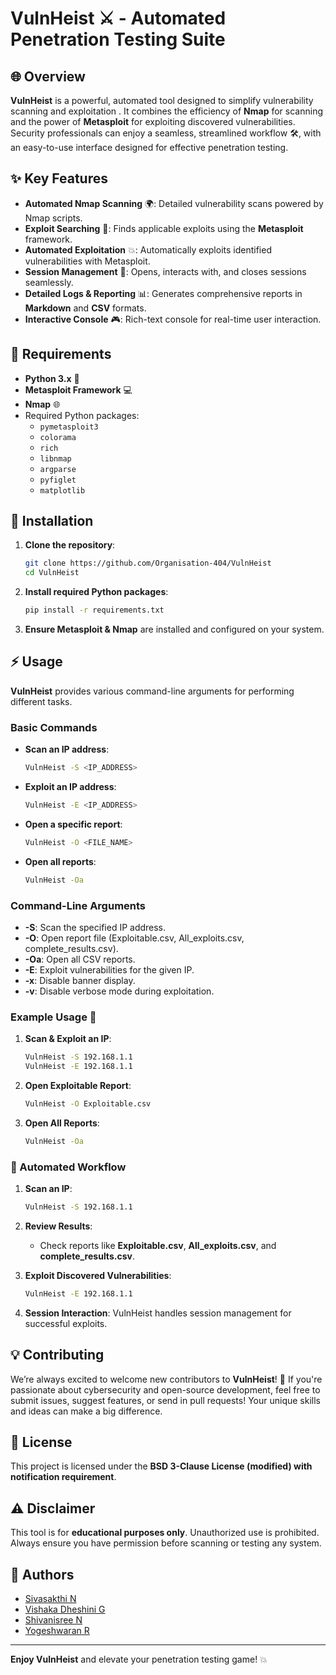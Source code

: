 # **VulnHeist** ⚔ - Automated Penetration Testing Suite

## 🌐 Overview

**VulnHeist** is a powerful, automated tool  designed to simplify vulnerability scanning  and exploitation . It combines the efficiency of **Nmap** for scanning and the power of **Metasploit**  for exploiting discovered vulnerabilities. Security professionals can enjoy a seamless, streamlined workflow 🛠️, with an easy-to-use interface designed for effective penetration testing.

## ✨ Key Features

- **Automated Nmap Scanning** 🌍: Detailed vulnerability scans powered by Nmap scripts.
- **Exploit Searching** 🔎: Finds applicable exploits using the **Metasploit** framework.
- **Automated Exploitation** 💥: Automatically exploits identified vulnerabilities with Metasploit.
- **Session Management** 💼: Opens, interacts with, and closes sessions seamlessly.
- **Detailed Logs & Reporting** 📊: Generates comprehensive reports in **Markdown** and **CSV** formats.
- **Interactive Console** 🎮: Rich-text console for real-time user interaction.

## 🔧 Requirements

- **Python 3.x** 🐍
- **Metasploit Framework** 💻
- **Nmap** 🌐
- Required Python packages:
  - `pymetasploit3`
  - `colorama`
  - `rich`
  - `libnmap`
  - `argparse`
  - `pyfiglet`
  - `matplotlib`

## 🚀 Installation

1. **Clone the repository**:
    ```bash
    git clone https://github.com/Organisation-404/VulnHeist
    cd VulnHeist
    ```

2. **Install required Python packages**:
    ```bash
    pip install -r requirements.txt
    ```

3. **Ensure Metasploit & Nmap** are installed and configured on your system.

## ⚡ Usage

**VulnHeist** provides various command-line arguments for performing different tasks.

### Basic Commands

- **Scan an IP address**:
    ```bash
    VulnHeist -S <IP_ADDRESS>
    ```

- **Exploit an IP address**:
    ```bash
    VulnHeist -E <IP_ADDRESS>
    ```

- **Open a specific report**:
    ```bash
    VulnHeist -O <FILE_NAME>
    ```

- **Open all reports**:
    ```bash
    VulnHeist -Oa
    ```

### Command-Line Arguments

- **-S**: Scan the specified IP address.
- **-O**: Open report file (Exploitable.csv, All_exploits.csv, complete_results.csv).
- **-Oa**: Open all CSV reports.
- **-E**: Exploit vulnerabilities for the given IP.
- **-x**: Disable banner display.
- **-v**: Disable verbose mode during exploitation.

### Example Usage 🚨

1. **Scan & Exploit an IP**:
    ```bash
    VulnHeist -S 192.168.1.1
    VulnHeist -E 192.168.1.1
    ```

2. **Open Exploitable Report**:
    ```bash
    VulnHeist -O Exploitable.csv
    ```

3. **Open All Reports**:
    ```bash
    VulnHeist -Oa
    ```

### 🔄 Automated Workflow

1. **Scan an IP**:
    ```bash
    VulnHeist -S 192.168.1.1
    ```

2. **Review Results**:
    - Check reports like **Exploitable.csv**, **All_exploits.csv**, and **complete_results.csv**.

3. **Exploit Discovered Vulnerabilities**:
    ```bash
    VulnHeist -E 192.168.1.1
    ```

4. **Session Interaction**:
    VulnHeist handles session management for successful exploits.

## 💡 Contributing

We’re always excited to welcome new contributors to **VulnHeist**! 🌟 If you're passionate about cybersecurity and open-source development, feel free to submit issues, suggest features, or send in pull requests! Your unique skills and ideas can make a big difference.

## 📜 License

This project is licensed under the **BSD 3-Clause License (modified) with notification requirement**.

## ⚠️ Disclaimer

This tool is for **educational purposes only**. Unauthorized use is prohibited. Always ensure you have permission before scanning or testing any system.

## 👥 Authors

- [Sivasakthi N](https://github.com/sivasakthi037)
- [Vishaka Dheshini G](https://github.com/liyana9c) 
- [Shivanisree N](https://github.com/Shivanisree1603) 
- [Yogeshwaran R](https://github.com/yogeshwaranEvil) 

---

**Enjoy VulnHeist** and elevate your penetration testing game! 💥
